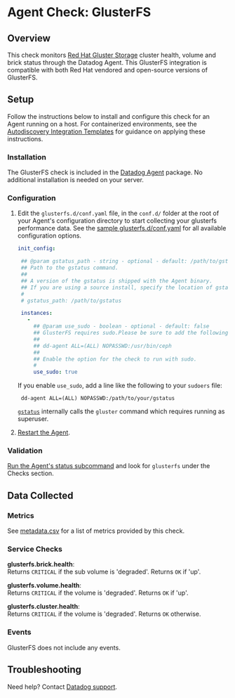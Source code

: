 # Agent Check: GlusterFS

## Overview

This check monitors [Red Hat Gluster Storage][1] cluster health, volume and brick status through the Datadog Agent. 
This GlusterFS integration is compatible with both Red Hat vendored and open-source versions of GlusterFS.

## Setup

Follow the instructions below to install and configure this check for an Agent running on a host. For containerized environments, see the [Autodiscovery Integration Templates][2] for guidance on applying these instructions.

### Installation

The GlusterFS check is included in the [Datadog Agent][2] package.
No additional installation is needed on your server.

### Configuration

1. Edit the `glusterfs.d/conf.yaml` file, in the `conf.d/` folder at the root of your Agent's configuration directory to start collecting your glusterfs performance data. See the [sample glusterfs.d/conf.yaml][3] for all available configuration options.
   
   ```yaml
   init_config:

    ## @param gstatus_path - string - optional - default: /path/to/gstatus
    ## Path to the gstatus command.
    ##
    ## A version of the gstatus is shipped with the Agent binary.
    ## If you are using a source install, specify the location of gstatus.
    #
    # gstatus_path: /path/to/gstatus

    instances:
      -
        ## @param use_sudo - boolean - optional - default: false
        ## GlusterFS requires sudo.Please be sure to add the following line to your sudoers file:
        ##
        ## dd-agent ALL=(ALL) NOPASSWD:/usr/bin/ceph
        ##
        ## Enable the option for the check to run with sudo.
        #
        use_sudo: true
   ```
   
   If you enable `use_sudo`, add a line like the following to your `sudoers` file:
   ```text
    dd-agent ALL=(ALL) NOPASSWD:/path/to/your/gstatus
   ```
   
   [`gstatus`][8] internally calls the `gluster` command which requires running as superuser.
    
2. [Restart the Agent][4].

### Validation

[Run the Agent's status subcommand][5] and look for `glusterfs` under the Checks section.

## Data Collected

### Metrics

See [metadata.csv][6] for a list of metrics provided by this check.

### Service Checks

**glusterfs.brick.health**:<br>
Returns `CRITICAL` if the sub volume is 'degraded'. Returns `OK` if 'up'.

**glusterfs.volume.health**:<br>
Returns `CRITICAL` if the volume is 'degraded'. Returns `OK` if 'up'.

**glusterfs.cluster.health**:<br>
Returns `CRITICAL` if the volume is 'degraded'. Returns `OK` otherwise.

### Events

GlusterFS does not include any events.

## Troubleshooting

Need help? Contact [Datadog support][7].

[1]: https://www.redhat.com/en/technologies/storage/gluster
[2]: https://docs.datadoghq.com/agent/kubernetes/integrations/
[3]: https://github.com/DataDog/integrations-core/blob/master/glusterfs/datadog_checks/glusterfs/data/conf.yaml.example
[4]: https://docs.datadoghq.com/agent/guide/agent-commands/#start-stop-and-restart-the-agent
[5]: https://docs.datadoghq.com/agent/guide/agent-commands/#agent-status-and-information
[6]: https://github.com/DataDog/integrations-core/blob/master/glusterfs/metadata.csv
[7]: https://docs.datadoghq.com/help/
[8]: https://github.com/gluster/gstatus#install